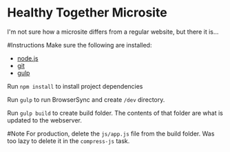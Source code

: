 # Healthy Together Microsite
I'm not sure how a microsite differs from a regular website, but there it is...

#Instructions
Make sure the following are installed:
  - [node.js](http://nodejs.org/)
  - [git](http://git-scm.com/)
  - [gulp](http://gulp.js)

Run `npm install` to install project dependencies

Run `gulp` to run BrowserSync and create `/dev` directory.

Run `gulp build` to create build folder. The contents of that folder are what is updated to the webserver.

#Note
For production, delete the `js/app.js` file from the build folder. Was too lazy to delete it in the `compress-js` task.
